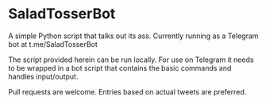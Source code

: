 # SaladTosserBot
A simple Python script that talks out its ass. Currently running as a Telegram bot at t.me/SaladTosserBot

The script provided herein can be run locally. For use on Telegram it needs to be wrapped in a bot script that contains the basic commands and handles input/output.

Pull requests are welcome. Entries based on actual tweets are preferred.
